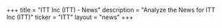 +++
title = "ITT Inc (ITT) - News"
description = "Analyze the News for ITT Inc (ITT)"
ticker = "ITT"
layout = "news"
+++

